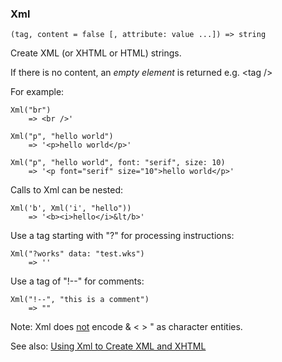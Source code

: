 ### Xml

``` suneido
(tag, content = false [, attribute: value ...]) => string
```

Create XML (or XHTML or HTML) strings.

If there is no content, an *empty element* is returned e.g. \<tag />

For example:

``` suneido
Xml("br")
    => <br />'

Xml("p", "hello world")
    => '<p>hello world</p>'

Xml("p", "hello world", font: "serif", size: 10)
    => '<p font="serif" size="10">hello world</p>'
```

Calls to Xml can be nested:

``` suneido
Xml('b', Xml('i', "hello"))
    => '<b><i>hello</i>&lt/b>'
```

Use a tag starting with "?" for processing instructions:

``` suneido
Xml("?works" data: "test.wks")
    => ''
```

Use a tag of "!--" for comments:

``` suneido
Xml("!--", "this is a comment")
    => ""
```

Note: Xml does <u>not</u> encode & \< > " as character entities.

See also:
[Using Xml to Create XML and XHTML](<../../Cookbook/Using Xml to Create XML and XHTML.md>)